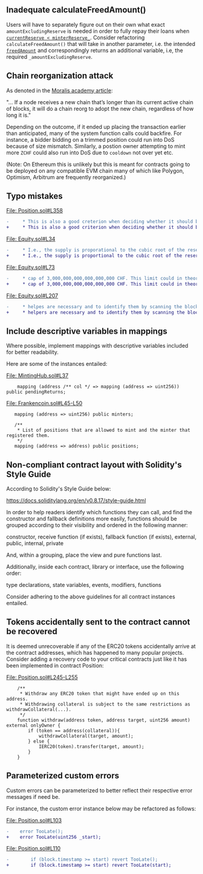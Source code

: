 ## Inadequate calculateFreedAmount()
Users will have to separately figure out on their own what exact `amountExcludingReserve` is needed in order to fully repay their loans when [`currentReserve < minterReserve_`](https://github.com/code-423n4/2023-04-frankencoin/blob/main/contracts/Frankencoin.sol#L238). Consider refactoring `calculateFreedAmount()` that will take in another parameter, i.e. the intended [`freedAmount`](https://github.com/code-423n4/2023-04-frankencoin/blob/main/contracts/Frankencoin.sol#L252) and correspondingly returns an additional variable, i.e, the required `_amountExcludingReserve`.

## Chain reorganization attack
As denoted in the [Moralis academy article](https://academy.moralis.io/blog/what-is-chain-reorganization):

"... If a node receives a new chain that’s longer than its current active chain of blocks, it will do a chain reorg to adopt the new chain, regardless of how long it is."

Depending on the outcome, if it ended up placing the transaction earlier than anticipated, many of the system function calls could backfire. For instance, a bidder bidding on a trimmed position could run into DoS because of size mismatch. Similarly, a postion owner attempting to mint more `ZCHF` could also run into DoS due to `cooldown` not over yet etc.

(Note: On Ethereum this is unlikely but this is meant for contracts going to be deployed on any compatible EVM chain many of which like Polygon, Optimism, Arbitrum are frequently reorganized.) 

## Typo mistakes
[File: Position.sol#L358](https://github.com/code-423n4/2023-04-frankencoin/blob/main/contracts/Position.sol#L358)

```diff
-     * This is also a good creterion when deciding whether it should be shown in a frontend.
+     * This is also a good criterion when deciding whether it should be shown in a frontend.
```
[File: Equity.sol#L34](https://github.com/code-423n4/2023-04-frankencoin/blob/main/contracts/Equity.sol#L34)

```diff
-     * I.e., the supply is proporational to the cubic root of the reserve and the price is proportional to the
+     * I.e., the supply is proportional to the cubic root of the reserve and the price is proportional to the
```
[File: Equity.sol#L73](https://github.com/code-423n4/2023-04-frankencoin/blob/main/contracts/Equity.sol#L73)

```diff
-     * cap of 3,000,000,000,000,000,000 CHF. This limit could in theory be reached in times of hyper inflaction.
+     * cap of 3,000,000,000,000,000,000 CHF. This limit could in theory be reached in times of hyper inflation.
```
[File: Equity.sol#L207](https://github.com/code-423n4/2023-04-frankencoin/blob/main/contracts/Equity.sol#L207)

```diff
-     * helpes are necessary and to identify them by scanning the blockchain for Delegation events.
+     * helpers are necessary and to identify them by scanning the blockchain for Delegation events.
```
## Include descriptive variables in mappings
Where possible, implement mappings with descriptive variables included for better readability.

Here are some of the instances entailed:

[File: MintingHub.sol#L37](https://github.com/code-423n4/2023-04-frankencoin/blob/main/contracts/MintingHub.sol#L37)

```solidity
    mapping (address /** col */ => mapping (address => uint256)) public pendingReturns;
```
[File: Frankencoin.sol#L45-L50](https://github.com/code-423n4/2023-04-frankencoin/blob/main/contracts/Frankencoin.sol#L45-L50)

```solidity
   mapping (address => uint256) public minters;

   /**
    * List of positions that are allowed to mint and the minter that registered them.
    */
   mapping (address => address) public positions;
```
## Non-compliant contract layout with Solidity's Style Guide
According to Solidity's Style Guide below:

https://docs.soliditylang.org/en/v0.8.17/style-guide.html

In order to help readers identify which functions they can call, and find the constructor and fallback definitions more easily, functions should be grouped according to their visibility and ordered in the following manner:

constructor, receive function (if exists), fallback function (if exists), external, public, internal, private

And, within a grouping, place the view and pure functions last.

Additionally, inside each contract, library or interface, use the following order:

type declarations, state variables, events, modifiers, functions

Consider adhering to the above guidelines for all contract instances entailed.

## Tokens accidentally sent to the contract cannot be recovered
It is deemed unrecoverable if any of the ERC20 tokens accidentally arrive at the contract addresses, which has happened to many popular projects. Consider adding a recovery code to your critical contracts just like it has been implemented in contract Position:

[File: Position.sol#L245-L255](https://github.com/code-423n4/2023-04-frankencoin/blob/main/contracts/Position.sol#L245-L255)

```solidity
    /**
     * Withdraw any ERC20 token that might have ended up on this address.
     * Withdrawing collateral is subject to the same restrictions as withdrawCollateral(...).
     */
    function withdraw(address token, address target, uint256 amount) external onlyOwner {
        if (token == address(collateral)){
            withdrawCollateral(target, amount);
        } else {
            IERC20(token).transfer(target, amount);
        }
    }
```
## Parameterized custom errors
Custom errors can be parameterized to better reflect their respective error messages if need be.

For instance, the custom error instance below may be refactored as follows:

[File: Position.sol#L103](https://github.com/code-423n4/2023-04-frankencoin/blob/main/contracts/Position.sol#L103)

```diff
-    error TooLate();
+    error TooLate(uint256 _start);
```
[File: Position.sol#L110](https://github.com/code-423n4/2023-04-frankencoin/blob/main/contracts/Position.sol#L110)

```diff
-        if (block.timestamp >= start) revert TooLate();
+        if (block.timestamp >= start) revert TooLate(start);
```